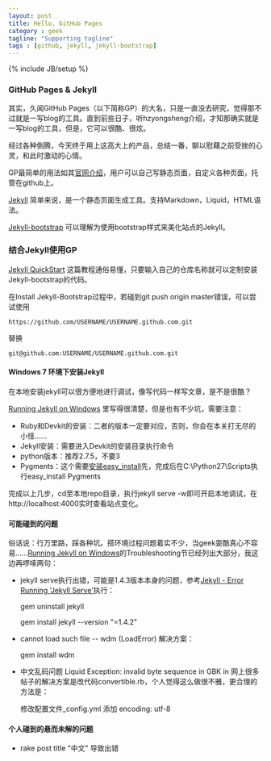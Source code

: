 ```yaml
---
layout: post
title: Hello, GitHub Pages
category : geek
tagline: "Supporting tagline"
tags : [github, jekyll, jekyll-bootstrap]
---
```

{% include JB/setup %}
### GitHub Pages & Jekyll
其实，久闻GitHub Pages（以下简称GP）的大名，只是一直没去研究，觉得那不过就是一写blog的工具。直到前些日子，听hzyongsheng介绍，才知那确实就是一写blog的工具，但是，它可以很酷、很炫。

经过各种倒腾，今天终于用上这高大上的产品，总结一番，聊以慰藉之前受挫的心灵，和此时激动的心情。

GP最简单的用法如其[官网介绍](http://pages.github.com/)，用户可以自己写静态页面，自定义各种页面，托管在github上。

[Jekyll](http://jekyllrb.com/) 简单来说，是一个静态页面生成工具。支持Markdown，Liquid，HTML语法。

[Jekyll-bootstrap](http://jekyllbootstrap.com/) 可以理解为使用bootstrap样式来美化站点的Jekyll。

### 结合Jekyll使用GP
[Jekyll QuickStart](http://www.jekyllbootstrap.com/usage/jekyll-quick-start.html) 这篇教程通俗易懂，只要输入自己的仓库名称就可以定制安装Jekyll-bootstrap的代码。

在Install Jekyll-Bootstrap过程中，若碰到git push origin master错误，可以尝试使用

    https://github.com/USERNAME/USERNAME.github.com.git
替换

    git@github.com:USERNAME/USERNAME.github.com.git

#### Windows 7 环境下安装Jekyll
在本地安装jekyll可以很方便地进行调试，像写代码一样写文章，是不是很酷？

[Running Jekyll on Windows](http://www.madhur.co.in/blog/2011/09/01/runningjekyllwindows.html) 里写得很清楚，但是也有不少坑，需要注意：

* Ruby和Devkit的安装：二者的版本一定要对应，否则，你会在本关打无尽的小怪……
* Jekyll安装：需要进入Devkit的安装目录执行命令
* python版本：推荐2.7.5，不要3
* Pygments：这个需要[安装easy_install](https://pypi.python.org/pypi/setuptools#windows)先，完成后在C:\Python27\Scripts执行easy_install Pygments

完成以上几步，cd至本地repo目录，执行jekyll serve -w即可开启本地调试，在http://localhost:4000实时查看站点变化。

#### 可能碰到的问题
俗话说：行万里路，踩各种坑。搭环境过程问题着实不少，当geek耍酷真心不容易……[Running Jekyll on Windows](http://www.madhur.co.in/blog/2011/09/01/runningjekyllwindows.html)的Troubleshooting节已经列出大部分，我这边再啰嗦两句：

* jekyll serve执行出错，可能是1.4.3版本本身的问题，参考[Jekyll - Error Running 'Jekyll Serve'](http://stackoverflow.com/questions/21137096/jekyll-error-running-jekyll-serve)执行：
    
    gem uninstall jekyll

    gem install jekyll --version "=1.4.2"
* cannot load such file -- wdm (LoadError) 解决方案：
    
    gem install wdm

* 中文乱码问题 Liquid Exception: invalid byte sequence in GBK in 网上很多帖子的解决方案是改代码convertible.rb，个人觉得这么做很不雅，更合理的方法是：

    修改配置文件_config.yml 添加 encoding: utf-8
#### 个人碰到的悬而未解的问题
* rake post title "中文" 导致出错









